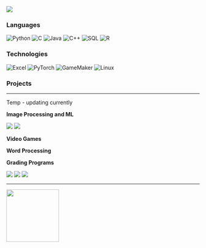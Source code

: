 
![](https://media.giphy.com/media/n9UalOPoRHGCJd7bFl/giphy.gif)

### Languages

![Python](https://img.shields.io/badge/-Python-000?&logo=Python)
![C](https://img.shields.io/badge/-C-000?&logo=C)
![Java](https://img.shields.io/badge/-Java-000?&logo=Java&logoColor=007396)
![C++](https://img.shields.io/badge/-C++-000?&logo=c%2b%2b&logoColor=00599C)
![SQL](https://img.shields.io/badge/-SQL-000?&logo=MySQL)
![R](https://img.shields.io/badge/-R-000?&logo=R)

### Technologies

![Excel](https://img.shields.io/badge/-Excel-000?&logo=Excel)
![PyTorch](https://img.shields.io/badge/-PyTorch-000?&logo=PyTorch)
![GameMaker](https://img.shields.io/badge/-GameMaker-000?&logo=GameMaker)
![Linux](https://img.shields.io/badge/-Linux-000?&logo=Linux)

### Projects

----------------------------------------------------------------

Temp - updating currently

**Image Processing and ML**

[![](https://img.shields.io/badge/-0️⃣%20Image%20Classification%20Binary-000)](https://github.com/UnclePedro/image-classification-ML-SSVM)
[![](https://img.shields.io/badge/-1️⃣%20Image%20Classification%20Multiclass-000)](https://github.com/UnclePedro/image-classification-ML-SSVM-multiclass)

**Video Games**



**Word Processing**



**Grading Programs**

[![](https://img.shields.io/badge/-✔%20Java%20Checker-000)](https://github.com/UnclePedro/java-unit-tester)
[![](https://img.shields.io/badge/-☑%20Python%20Checker-000)](https://github.com/UnclePedro/python-unit-tester)
[![](https://img.shields.io/badge/-🔢%20Grader%20Math-000)](https://github.com/UnclePedro/grader_math)

----------------------------------------------------------------------

<!--- <a href="https://www.adamalston.com/"> --><img height="137px" src="https://github-readme-stats.vercel.app/api/top-langs/?username=UnclePedro&hide=html&hide_title=true&hide_border=true&layout=compact&langs_count=6&exclude_repo=comp426,Redventures-Movie-Quotes&text_color=000&icon_color=fff&bg_color=0,52fa5a,4dfcff,c64dff&theme=graywhite" /> <!--- </a> -->
